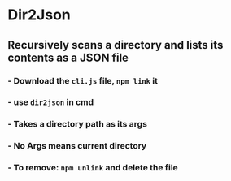 # Dir2Json

## Recursively scans a directory and lists its contents as a JSON file

###  - Download the `cli.js` file, `npm link` it

###  - use `dir2json` in cmd

###  - Takes a directory path as its args

###  - No Args means current directory

### - To remove: `npm unlink` and delete the file